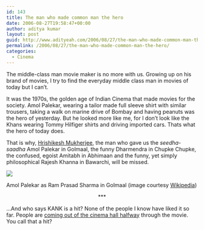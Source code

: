 ```yaml
---
id: 143
title: The man who made common man the hero
date: 2006-08-27T19:58:47+00:00
author: aditya kumar
layout: post
guid: http://www.adityeah.com/2006/08/27/the-man-who-made-common-man-the-hero/
permalink: /2006/08/27/the-man-who-made-common-man-the-hero/
categories:
  - Cinema
---
```

The middle-class man movie maker is no more with us. Growing up on his brand of movies, I try to find the everyday middle class man in movies of today but I can&#8217;t.

It was the 1970s, the golden age of Indian Cinema that made movies for the society. Amol Palekar, wearing a tailor made full sleeve shirt with similar trousers, taking a walk on marine drive of Bombay and having peanuts was the hero of yesterday. But he looked more like me, for I don&#8217;t look like the Khans wearing Tommy Hilfiger shirts and driving imported cars. Thats what the hero of today does. 

That is why, [Hrishikesh Mukherjee](http://www.imdb.com/name/nm0611531/), the man who gave us the _seedha-saadha_ Amol Palekar in Golmaal, the funny Dharmendra in Chupke Chupke, the confused, egoist Amitabh in Abhimaan and the funny, yet simply philosophical Rajesh Khanna in Bawarchi, will be missed.

![](http://upload.wikimedia.org/wikipedia/en/thumb/f/f4/Amol_Palekar.jpg/220px-Amol_Palekar.jpg)  
  
Amol Palekar as Ram Prasad Sharma in Golmaal (image courtesy [Wikipedia](http://en.wikipedia.org/))  


<div align="center">
  ***
</div>

&#8230;And who says KANK is a hit? None of the people I know have liked it so far. People are [coming out of the cinema hall halfway](http://www.mouthshut.com/review/Kabhi_Alvida_Na_Kehna-107035-1.html) through the movie. You call that a hit?